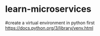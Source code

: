 # learn-microservices
#create a virtual environment in python first
https://docs.python.org/3/library/venv.html
